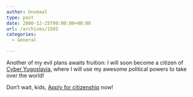 ```yaml
---
author: Unxmaal
type: post
date: 2000-12-25T00:00:00+00:00
url: /archives/1585
categories:
  - General

---
```

Another of my evil plans awaits fruition: I will soon become a citizen of [Cyber Yugoslavia][1], where I will use my awesome political powers to take over the world! 

Don&#8217;t wait, kids, [Apply for citizenship][2] now!

 [1]: http://www.juga.com
 [2]: http://www.juga.com/apply/apply.htm